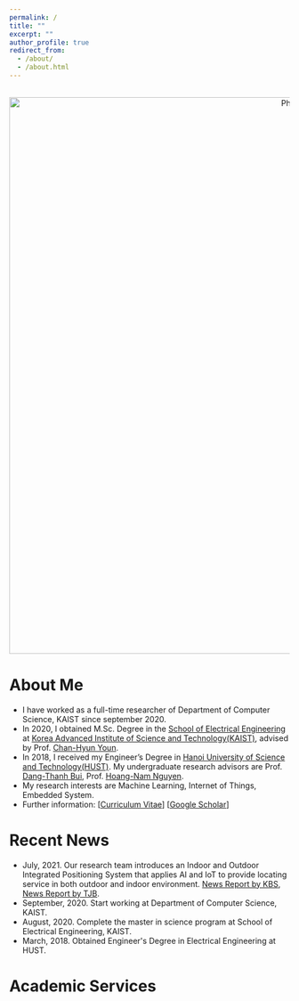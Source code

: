 ```yaml
---
permalink: /
title: ""
excerpt: ""
author_profile: true
redirect_from: 
  - /about/
  - /about.html
---
```


<p align="center">
  <img src="https://vanbk.github.io/images/vuanhvan_profile_img_2.jpg?raw=true" alt="Photo" style="width: 1000px;"/> 
</p>

# About Me
* I have worked as a full-time researcher of Department of Computer Science, KAIST since september 2020.
* In 2020, I obtained M.Sc. Degree in the [School of Electrical Engineering](https://ee.kaist.ac.kr/) at [Korea Advanced Institute of Science and Technology(KAIST)](https://www.kaist.ac.kr/), advised by Prof. [Chan-Hyun Youn](https://ee.kaist.ac.kr/node/12241?language=en).
* In 2018, I received my Engineer’s Degree in [Hanoi University of Science and Technology(HUST)](https://hust.edu.vn/). My undergraduate research advisors are Prof. [Dang-Thanh Bui](https://see.hust.edu.vn/faculty-directory3/-/asset_publisher/nZBn3WmVshGB/content/12-ts-bui-ang-thanh?inheritRedirect=false&redirect=https%3A%2F%2Fsee.hust.edu.vn%2Fbo-mon%2Fky-thuat-do-va-tin-hoc-cong-nghiep%2Fdanh-muc-can-bo%3Fp_p_id%3D101_INSTANCE_nZBn3WmVshGB%26p_p_lifecycle%3D0%26p_p_state%3Dnormal%26p_p_mode%3Dview%26p_p_col_id%3Dcolumn-1%26p_p_col_pos%3D1%26p_p_col_count%3D2), Prof. [Hoang-Nam Nguyen](https://see.hust.edu.vn/bo-mon/ky-thuat-do-va-tin-hoc-cong-nghiep/danh-muc-can-bo/-/asset_publisher/nZBn3WmVshGB/content/15-ts-nguyen-hoang-nam?inheritRedirect=false&redirect=https%3A%2F%2Fsee.hust.edu.vn%2Fbo-mon%2Fky-thuat-do-va-tin-hoc-cong-nghiep%2Fdanh-muc-can-bo%3Fp_p_id%3D101_INSTANCE_nZBn3WmVshGB%26p_p_lifecycle%3D0%26p_p_state%3Dnormal%26p_p_mode%3Dview%26p_p_col_id%3Dcolumn-1%26p_p_col_pos%3D1%26p_p_col_count%3D2).
* My research interests are Machine Learning, Internet of Things, Embedded System.
* Further information: [[Curriculum Vitae](https://vanbk.github.io/files/Curriculum_Vitae_Vu_Anh_Van.pdf)] [[Google Scholar](https://scholar.google.com/citations?user=We1WRIYAAAAJ&hl=vi)]

# Recent News
* July, 2021. Our research team introduces an Indoor and Outdoor Integrated Positioning System that applies AI and IoT to provide locating service in both outdoor and indoor environment. [News Report by KBS](https://www.youtube.com/watch?v=coQhDIvFYQk&list=LL&index=19), [News Report by TJB](https://www.youtube.com/watch?v=fnU3htLUhV8). 
* September, 2020. Start working at Department of Computer Science, KAIST.
* August, 2020. Complete the master in science program at School of Electrical Engineering, KAIST.
* March, 2018. Obtained Engineer's Degree in Electrical Engineering at HUST.

# Academic Services

